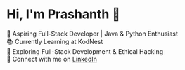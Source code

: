 # Hi, I'm Prashanth 👋  
🚀 Aspiring Full-Stack Developer | Java & Python Enthusiast  
📚 Currently Learning at KodNest  
🌱 Exploring Full-Stack Development & Ethical Hacking  
🔗 Connect with me on [LinkedIn](https://www.linkedin.com/in/prashanth-s2003)
